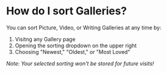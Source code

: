 # How do I sort Galleries?

You can sort Picture, Video, or Writing Galleries at any time by:

1. Visitng any Gallery page
2. Opening the sorting dropdown on the upper right
3. Choosing "Newest," "Oldest," or "Most Loved"

_Note: Your selected sorting won't be stored for future visits!_
